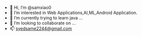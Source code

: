 - 👋 Hi, I’m @samxiao0
- 👀 I’m interested in Web Applications,AI,ML,Android Application.
- 🌱 I’m currently trying to learn java ...
- 💞️ I’m looking to collaborate on ...
- 📫 syedsame2244@gmail.com

<!---
samxiao0/samxiao0 is a ✨ special ✨ repository because its `README.md` (this file) appears on your GitHub profile.
You can click the Preview link to take a look at your changes.
--->
